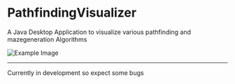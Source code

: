 # PathfindingVisualizer

A Java Desktop Application to visualize various pathfinding and mazegeneration Algorithms

![Example Image](https://i.imgur.com/uuj7voN.png)



*** 
Currently in development so expect some bugs
